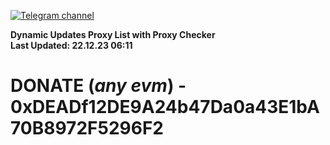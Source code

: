 [![Telegram channel](https://img.shields.io/endpoint?url=https://runkit.io/damiankrawczyk/telegram-badge/branches/master?url=https://t.me/n4z4v0d)](https://t.me/n4z4v0d) 

**Dynamic Updates Proxy List with Proxy Checker**  
**Last Updated: 22.12.23 06:11**

# DONATE (_any evm_) - 0xDEADf12DE9A24b47Da0a43E1bA70B8972F5296F2
